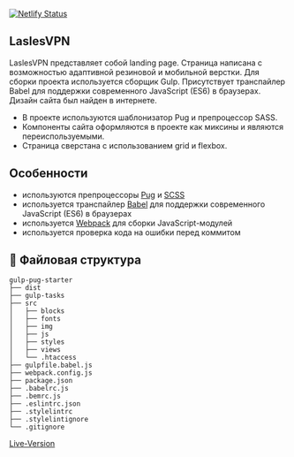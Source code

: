 [![Netlify Status](https://api.netlify.com/api/v1/badges/eccb46e5-c90b-44ca-93aa-40075bb6b455/deploy-status)](https://app.netlify.com/sites/focused-kepler-bf6c6d/deploys)

## LaslesVPN

LaslesVPN представляет собой landing page. Страница написана с возможностью адаптивной резиновой и мобильной верстки. Для сборки проекта используется сборщик Gulp. Присутствует транспайлер Babel для поддержки современного JavaScript (ES6) в браузерах. Дизайн сайта был найден в интернете.
- В проекте используются шаблонизатор Pug и препроцессор SASS.
- Компоненты сайта оформляются в проекте как миксины и являются переиспользуемыми.
- Страница сверстана с использованием grid и flexbox.

## Особенности

- используются препроцессоры [Pug](https://pugjs.org/) и [SCSS](https://sass-lang.com/)
- используется транспайлер [Babel](https://babeljs.io/) для поддержки современного JavaScript (ES6) в браузерах
- используется [Webpack](https://webpack.js.org/) для сборки JavaScript-модулей
- используется проверка кода на ошибки перед коммитом

## :open_file_folder: Файловая структура

```
gulp-pug-starter
├── dist
├── gulp-tasks
├── src
│   ├── blocks
│   ├── fonts
│   ├── img
│   ├── js
│   ├── styles
│   ├── views
│   └── .htaccess
├── gulpfile.babel.js
├── webpack.config.js
├── package.json
├── .babelrc.js
├── .bemrc.js
├── .eslintrc.json
├── .stylelintrc
├── .stylelintignore
└── .gitignore
```

[Live-Version](https://focused-kepler-bf6c6d.netlify.app/)
